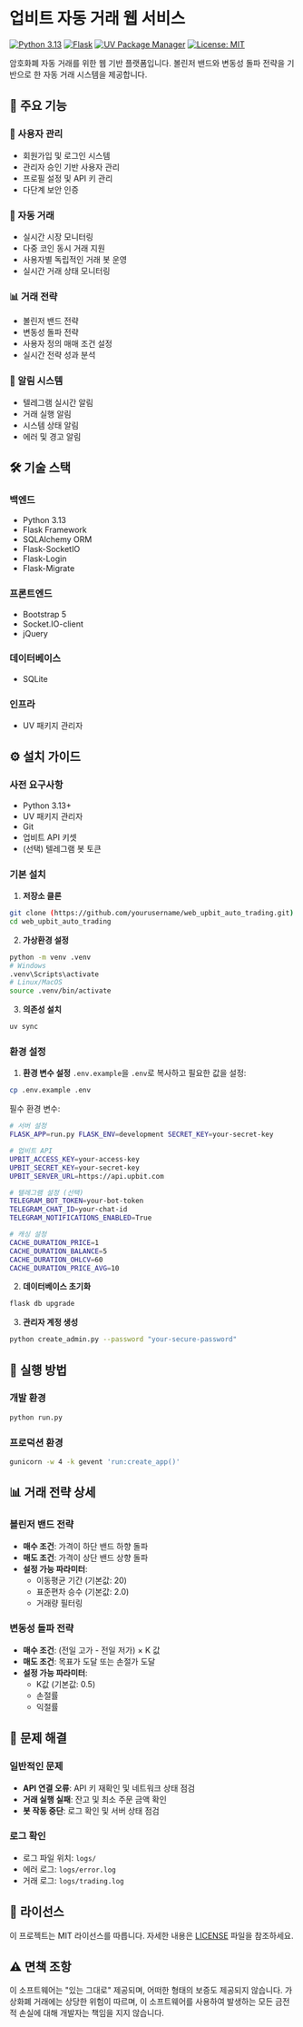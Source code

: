 # 업비트 자동 거래 웹 서비스

[![Python 3.13](https://img.shields.io/badge/python-3.13-blue.svg)](https://www.python.org/downloads/)
[![Flask](https://img.shields.io/badge/flask-latest-green.svg)](https://flask.palletsprojects.com/)
[![UV Package Manager](https://img.shields.io/badge/uv-latest-purple.svg)](https://github.com/astral-sh/uv)
[![License: MIT](https://img.shields.io/badge/License-MIT-yellow.svg)](https://opensource.org/licenses/MIT)

암호화폐 자동 거래를 위한 웹 기반 플랫폼입니다. 볼린저 밴드와 변동성 돌파 전략을 기반으로 한 자동 거래 시스템을 제공합니다.

## 🚀 주요 기능

### 👤 사용자 관리
- 회원가입 및 로그인 시스템
- 관리자 승인 기반 사용자 관리
- 프로필 설정 및 API 키 관리
- 다단계 보안 인증

### 🤖 자동 거래
- 실시간 시장 모니터링
- 다중 코인 동시 거래 지원
- 사용자별 독립적인 거래 봇 운영
- 실시간 거래 상태 모니터링

### 📊 거래 전략
- 볼린저 밴드 전략
- 변동성 돌파 전략
- 사용자 정의 매매 조건 설정
- 실시간 전략 성과 분석

### 📱 알림 시스템
- 텔레그램 실시간 알림
- 거래 실행 알림
- 시스템 상태 알림
- 에러 및 경고 알림

## 🛠 기술 스택

### 백엔드
- Python 3.13
- Flask Framework
- SQLAlchemy ORM
- Flask-SocketIO
- Flask-Login
- Flask-Migrate

### 프론트엔드
- Bootstrap 5
- Socket.IO-client
- jQuery

### 데이터베이스
- SQLite


### 인프라
- UV 패키지 관리자


## ⚙️ 설치 가이드

### 사전 요구사항
- Python 3.13+
- UV 패키지 관리자
- Git
- 업비트 API 키셋
- (선택) 텔레그램 봇 토큰

### 기본 설치

1. **저장소 클론**
```bash 
git clone (https://github.com/yourusername/web_upbit_auto_trading.git) 
cd web_upbit_auto_trading
``` 

2. **가상환경 설정**
```bash 
python -m venv .venv
# Windows
.venv\Scripts\activate
# Linux/MacOS
source .venv/bin/activate
``` 

3. **의존성 설치**
```bash 
uv sync
``` 

### 환경 설정

1. **환경 변수 설정**
`.env.example`을 `.env`로 복사하고 필요한 값을 설정:
```bash 
cp .env.example .env
``` 

필수 환경 변수:
```bash
# 서버 설정
FLASK_APP=run.py FLASK_ENV=development SECRET_KEY=your-secret-key

# 업비트 API
UPBIT_ACCESS_KEY=your-access-key 
UPBIT_SECRET_KEY=your-secret-key 
UPBIT_SERVER_URL=https://api.upbit.com

# 텔레그램 설정 (선택)
TELEGRAM_BOT_TOKEN=your-bot-token 
TELEGRAM_CHAT_ID=your-chat-id 
TELEGRAM_NOTIFICATIONS_ENABLED=True

# 캐싱 설정
CACHE_DURATION_PRICE=1
CACHE_DURATION_BALANCE=5
CACHE_DURATION_OHLCV=60
CACHE_DURATION_PRICE_AVG=10
``` 

2. **데이터베이스 초기화**
```bash 
flask db upgrade
``` 

3. **관리자 계정 생성**
```bash 
python create_admin.py --password "your-secure-password"
``` 

## 🚦 실행 방법

### 개발 환경
```bash 
python run.py
``` 

### 프로덕션 환경
```bash 
gunicorn -w 4 -k gevent 'run:create_app()'
``` 

## 📊 거래 전략 상세

### 볼린저 밴드 전략
- **매수 조건**: 가격이 하단 밴드 하향 돌파
- **매도 조건**: 가격이 상단 밴드 상향 돌파
- **설정 가능 파라미터**:
  - 이동평균 기간 (기본값: 20)
  - 표준편차 승수 (기본값: 2.0)
  - 거래량 필터링

### 변동성 돌파 전략
- **매수 조건**: (전일 고가 - 전일 저가) × K 값
- **매도 조건**: 목표가 도달 또는 손절가 도달
- **설정 가능 파라미터**:
  - K값 (기본값: 0.5)
  - 손절률
  - 익절률

## 🔧 문제 해결

### 일반적인 문제
- **API 연결 오류**: API 키 재확인 및 네트워크 상태 점검
- **거래 실행 실패**: 잔고 및 최소 주문 금액 확인
- **봇 작동 중단**: 로그 확인 및 서버 상태 점검

### 로그 확인
- 로그 파일 위치: `logs/`
- 에러 로그: `logs/error.log`
- 거래 로그: `logs/trading.log`

## 📝 라이선스

이 프로젝트는 MIT 라이선스를 따릅니다. 자세한 내용은 [LICENSE](LICENSE) 파일을 참조하세요.

## ⚠️ 면책 조항

이 소프트웨어는 "있는 그대로" 제공되며, 어떠한 형태의 보증도 제공되지 않습니다. 
가상화폐 거래에는 상당한 위험이 따르며, 이 소프트웨어를 사용하여 발생하는 
모든 금전적 손실에 대해 개발자는 책임을 지지 않습니다.
```
